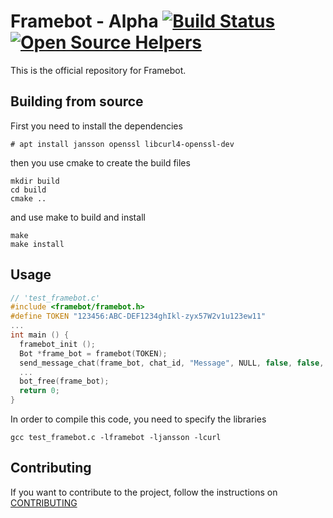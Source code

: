 # Framebot - Alpha [![Build Status](https://travis-ci.org/giancarlopro/framebot.svg?branch=master)](https://travis-ci.org/giancarlopro/framebot) [![Open Source Helpers](https://www.codetriage.com/giancarlopro/framebot/badges/users.svg)](https://www.codetriage.com/giancarlopro/framebot)

This is the official repository for Framebot.

## Building from source

First you need to install the dependencies

```
# apt install jansson openssl libcurl4-openssl-dev
```

then you use cmake to create the build files
```
mkdir build
cd build
cmake ..
```

and use make to build and install
```
make
make install
```

## Usage
```C
// 'test_framebot.c'
#include <framebot/framebot.h>
#define TOKEN "123456:ABC-DEF1234ghIkl-zyx57W2v1u123ew11"
...
int main () {
  framebot_init ();
  Bot *frame_bot = framebot(TOKEN);
  send_message_chat(frame_bot, chat_id, "Message", NULL, false, false, 0, NULL);
  ...
  bot_free(frame_bot);
  return 0;
}
```

In order to compile this code, you need to specify the libraries
```
gcc test_framebot.c -lframebot -ljansson -lcurl
```

## Contributing

If you want to contribute to the project, follow the instructions on [CONTRIBUTING](CONTRIBUTING.md)
